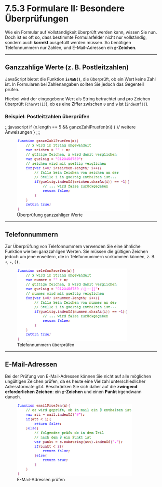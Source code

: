 # 7.5.3 Formulare II: Besondere Überprüfungen

Wie ein Formular auf Vollständigkeit überprüft werden kann, wissen Sie nun. Doch ist es oft so, dass bestimmte Formularfelder nicht nur vollständig, sondern auch **korrekt** ausgefüllt werden müssen. So benötigen Telefonnummern nur Zahlen, und E-Mail-Adressen ein **`@`-Zeichen**.

---

## Ganzzahlige Werte (z. B. Postleitzahlen)

JavaScript bietet die Funktion **`isNaN()`**, die überprüft, ob ein Wert keine Zahl ist. In Formularen bei Zahlenangaben sollten Sie jedoch das Gegenteil prüfen.

Hierbei wird der eingegebene Wert als String betrachtet und pro Zeichen überprüft (`charAt(i)`), ob es eine Ziffer zwischen `0` und `9` ist (`indexOf()`).

### Beispiel: Postleitzahlen überprüfen
;;;javascript
if (n.length == 5 && ganzeZahlPruefen(n)) {
  // weitere Anweisungen
}
;;;

<figure>
  <img src="media/5_4_formulare7.gif" alt="Überprüfung ganzzahliger Werte">
  <figcaption>Überprüfung ganzzahliger Werte</figcaption>
</figure>

---

## Telefonnummern

Zur Überprüfung von Telefonnummern verwenden Sie eine ähnliche Funktion wie bei ganzzahligen Werten. Sie müssen die gültigen Zeichen jedoch um jene erweitern, die in Telefonnummern vorkommen können, z. B. **`+`**, **`-`**, **`()`**.

<figure>
  <img src="media/5_4_formulare8.gif" alt="Telefonnummern überprüfen">
  <figcaption>Telefonnummern überprüfen</figcaption>
</figure>

---

## E-Mail-Adressen

Bei der Prüfung von E-Mail-Adressen können Sie nicht auf alle möglichen ungültigen Zeichen prüfen, da es heute eine Vielzahl unterschiedlicher Adressformate gibt. Beschränken Sie sich daher auf die **zwingend erforderlichen Zeichen**: ein **`@`-Zeichen** und einen **Punkt** irgendwann danach.

<figure>
  <img src="media/5_4_formulare9.gif" alt="E-Mail-Adressen prüfen">
  <figcaption>E-Mail-Adressen prüfen</figcaption>
</figure>
